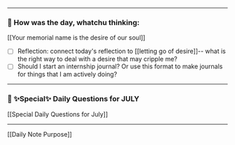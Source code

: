 
---
### 📝 How was the day, whatchu thinking:

[[Your memorial name is the desire of our soul]]

- [ ] Reflection: connect today's reflection to [[letting go of desire]]-- what is the right way to deal with a desire that may cripple me?
- [ ] Should I start an internship journal? Or use this format to make journals for things that I am actively doing?
---
###  📅 ✨Special✨ Daily Questions for JULY
[[Special Daily Questions for July]]

---

[[Daily Note Purpose]]